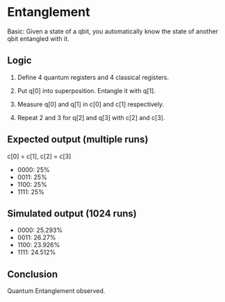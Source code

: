# Entanglement

Basic: Given a state of a qbit, you automatically know the state of another qbit entangled with it.

## Logic

1. Define 4 quantum registers and 4 classical registers.

2. Put q[0] into superposition. Entangle it with q[1].

3. Measure q[0] and q[1] in c[0] and c[1] respectively.

4. Repeat 2 and 3 for q[2] and q[3] with c[2] and c[3].

## Expected output (multiple runs)

c[0] = c[1], c[2] = c[3]

- 0000: 25%
- 0011: 25%
- 1100: 25%
- 1111: 25%

## Simulated output (1024 runs)

- 0000: 25.293%
- 0011: 26.27%
- 1100: 23.926%
- 1111: 24.512%

## Conclusion

Quantum Entanglement observed.
